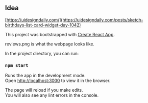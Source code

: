 ## Idea

[https://uidesigndaily.com/](https://uidesigndaily.com/posts/sketch-birthdays-list-card-widget-day-1042)

This project was bootstrapped with [Create React App](https://github.com/facebook/create-react-app).

reviews.png is what the webpage looks like.

In the project directory, you can run:

### `npm start`

Runs the app in the development mode.<br />
Open [http://localhost:3000](http://localhost:3000) to view it in the browser.

The page will reload if you make edits.<br />
You will also see any lint errors in the console.